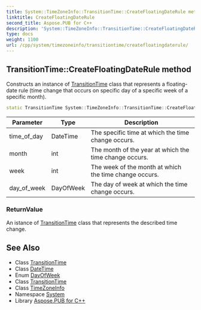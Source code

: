 ```yaml
---
title: System::TimeZoneInfo::TransitionTime::CreateFloatingDateRule method
linktitle: CreateFloatingDateRule
second_title: Aspose.PUB for C++
description: 'System::TimeZoneInfo::TransitionTime::CreateFloatingDateRule method. Constructs an instance of TransitionTime class that represents a floating-date rule (time change that occurs on specific day of a specific week of a specific month) in C++.'
type: docs
weight: 1100
url: /cpp/system/timezoneinfo/transitiontime/createfloatingdaterule/
---
```

## TransitionTime::CreateFloatingDateRule method


Constructs an instance of [TransitionTime](../) class that represents a floating-date rule (time change that occurs on specific day of a specific week of a specific month).

```cpp
static TransitionTime System::TimeZoneInfo::TransitionTime::CreateFloatingDateRule(DateTime time_of_day, int month, int week, DayOfWeek day_of_week)
```


| Parameter | Type | Description |
| --- | --- | --- |
| time_of_day | DateTime | The specific time at which the time change occurs. |
| month | int | The month of the year at which the time change occurs. |
| week | int | The week of the month at which the time change occurs. |
| day_of_week | DayOfWeek | The day of week at which the time change occurs. |

### ReturnValue

An istance of [TransitionTime](../) class that represents the described time change.

## See Also

* Class [TransitionTime](../)
* Class [DateTime](../../../datetime/)
* Enum [DayOfWeek](../../../dayofweek/)
* Class [TransitionTime](../)
* Class [TimeZoneInfo](../../)
* Namespace [System](../../../)
* Library [Aspose.PUB for C++](../../../../)
